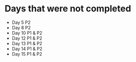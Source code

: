 # Days that were not completed

-   Day 5 P2
-   Day 8 P2
-   Day 10 P1 & P2
-   Day 12 P1 & P2
-   Day 13 P1 & P2
-   Day 14 P1 & P2
-   Day 15 P1 & P2
